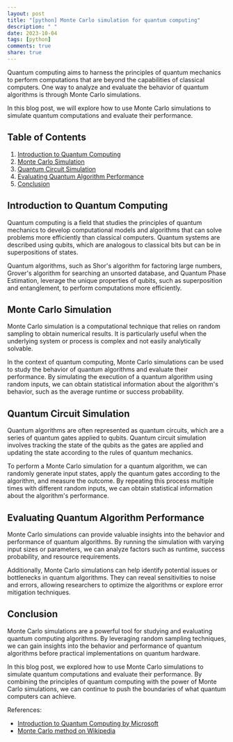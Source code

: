 ```yaml
---
layout: post
title: "[python] Monte Carlo simulation for quantum computing"
description: " "
date: 2023-10-04
tags: [python]
comments: true
share: true
---
```


Quantum computing aims to harness the principles of quantum mechanics to perform computations that are beyond the capabilities of classical computers. One way to analyze and evaluate the behavior of quantum algorithms is through Monte Carlo simulations.

In this blog post, we will explore how to use Monte Carlo simulations to simulate quantum computations and evaluate their performance.

## Table of Contents
1. [Introduction to Quantum Computing](#introduction-to-quantum-computing)
2. [Monte Carlo Simulation](#monte-carlo-simulation)
3. [Quantum Circuit Simulation](#quantum-circuit-simulation)
4. [Evaluating Quantum Algorithm Performance](#evaluating-quantum-algorithm-performance)
5. [Conclusion](#conclusion)

## Introduction to Quantum Computing

Quantum computing is a field that studies the principles of quantum mechanics to develop computational models and algorithms that can solve problems more efficiently than classical computers. Quantum systems are described using qubits, which are analogous to classical bits but can be in superpositions of states.

Quantum algorithms, such as Shor's algorithm for factoring large numbers, Grover's algorithm for searching an unsorted database, and Quantum Phase Estimation, leverage the unique properties of qubits, such as superposition and entanglement, to perform computations more efficiently.

## Monte Carlo Simulation

Monte Carlo simulation is a computational technique that relies on random sampling to obtain numerical results. It is particularly useful when the underlying system or process is complex and not easily analytically solvable.

In the context of quantum computing, Monte Carlo simulations can be used to study the behavior of quantum algorithms and evaluate their performance. By simulating the execution of a quantum algorithm using random inputs, we can obtain statistical information about the algorithm's behavior, such as the average runtime or success probability.

## Quantum Circuit Simulation

Quantum algorithms are often represented as quantum circuits, which are a series of quantum gates applied to qubits. Quantum circuit simulation involves tracking the state of the qubits as the gates are applied and updating the state according to the rules of quantum mechanics.

To perform a Monte Carlo simulation for a quantum algorithm, we can randomly generate input states, apply the quantum gates according to the algorithm, and measure the outcome. By repeating this process multiple times with different random inputs, we can obtain statistical information about the algorithm's performance.

## Evaluating Quantum Algorithm Performance

Monte Carlo simulations can provide valuable insights into the behavior and performance of quantum algorithms. By running the simulation with varying input sizes or parameters, we can analyze factors such as runtime, success probability, and resource requirements.

Additionally, Monte Carlo simulations can help identify potential issues or bottlenecks in quantum algorithms. They can reveal sensitivities to noise and errors, allowing researchers to optimize the algorithms or explore error mitigation techniques.

## Conclusion

Monte Carlo simulations are a powerful tool for studying and evaluating quantum computing algorithms. By leveraging random sampling techniques, we can gain insights into the behavior and performance of quantum algorithms before practical implementations on quantum hardware.

In this blog post, we explored how to use Monte Carlo simulations to simulate quantum computations and evaluate their performance. By combining the principles of quantum computing with the power of Monte Carlo simulations, we can continue to push the boundaries of what quantum computers can achieve.

References:
- [Introduction to Quantum Computing by Microsoft](https://docs.microsoft.com/en-us/quantum/concepts)
- [Monte Carlo method on Wikipedia](https://en.wikipedia.org/wiki/Monte_Carlo_method)